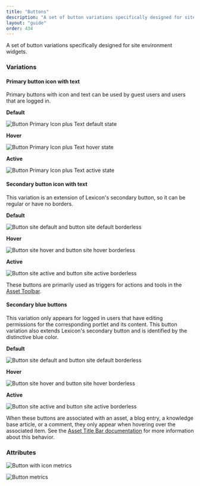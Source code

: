 ```yaml
---
title: "Buttons"
description: "A set of button variations specifically designed for site environment widgets."
layout: "guide"
order: 434
---
```


A set of button variations specifically designed for site environment widgets.

### Variations

#### Primary button icon with text

Primary buttons with icon and text can be used by guest users and users that are logged in.

**Default**

![Button Primary Icon plus Text default state](/images/lexicon/sites/ButtonSitesPrimaryIconTextDefault.jpg)

**Hover**

![Button Primary Icon plus Text hover state](/images/lexicon/sites/ButtonSItesPrimaryIconTextHover.jpg)

**Active**

![Button Primary Icon plus Text active state](/images/lexicon/sites/ButtonSitesPrimaryIconTextActive.jpg)

#### Secondary button icon with text

This variation is an extension of Lexicon's secondary button, so it can be regular or have no borders.

**Default**

![Button site default and button site default borderless](/images/lexicon/sites/ButtonSitesDefault.jpg)

**Hover**

![Button site hover and button site hover borderless](/images/lexicon/sites/ButtonSitesHover.jpg)

**Active**

![Button site active and button site active borderless](/images/lexicon/sites/ButtonSitesActive.jpg)

These buttons are primarily used as triggers for actions and tools in the [Asset Toolbar](./assetToolbar).

#### Secondary blue buttons

This variation only appears for logged in users that have editing permissions for the corresponding portlet and its content. This button variation also extends Lexicon's secondary button and is identified by the distinctive blue color.

**Default**

![Button site default and button site default borderless](/images/lexicon/sites/ButtonSitesBlueDefault.jpg)

**Hover**

![Button site hover and button site hover borderless](/images/lexicon/sites/ButtonSitesBlueHover.jpg)

**Active**

![Button site active and button site active borderless](/images/lexicon/sites/ButtonSitesBlueActive.jpg)


When these buttons are associated with an asset, a blog entry, a knowledge base article, or a comment, they only appear when hovering over the associated item. See the [Asset Title Bar documentation](./assetTitleBar) for more information about this behavior.

### Attributes

![Button with icon metrics](/images/lexicon/sites/ButtonSitesIconMetrics.jpg)

![Button metrics](/images/lexicon/sites/ButtonSitesMetrics.jpg)
